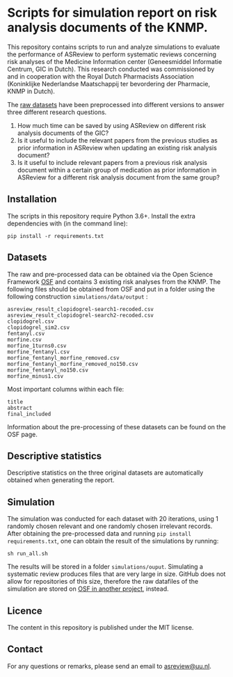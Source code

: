 # Scripts for simulation report on risk analysis documents of the KNMP.
This repository contains scripts to run and analyze simulations to evaluate the performance of ASReview to perform systematic reviews concerning risk analyses of the Medicine Information center (Geneesmiddel Informatie Centrum, GIC in Dutch). This research conducted was commissioned by and in cooperation with the Royal Dutch Pharmacists Association (Koninklijke Nederlandse Maatschappij ter bevordering der Pharmacie, KNMP in Dutch).

The [raw datasets](https://osf.io/f7mev/) have been preprocessed into different versions to answer three different research questions.

1. How much time can be saved by using ASReview on different risk analysis documents of the GIC?
2. Is it useful to include the relevant papers from the previous studies as prior information in ASReview when updating an existing risk analysis document?
3. Is it useful to include relevant papers from a previous risk analysis document within a certain group of medication as prior information in ASReview for a different risk analysis document from the same group?

## Installation

The scripts in this repository require Python 3.6+. Install the extra dependencies with (in the command line):

```
pip install -r requirements.txt
```

## Datasets

The raw and pre-processed data can be obtained via the Open Science Framework [OSF](https://osf.io/f7mev/) and contains 3 existing risk analyses from the KNMP. The following files should be obtained from OSF and put in a folder using the following construction `simulations/data/output` :

```
asreview_result_clopidogrel-search1-recoded.csv
asreview_result_clopidogrel-search2-recoded.csv
clopidogrel.csv
clopidogrel_sim2.csv
fentanyl.csv
morfine.csv
morfine_1turns0.csv
morfine_fentanyl.csv
morfine_fentanyl_morfine_removed.csv
morfine_fentanyl_morfine_removed_no150.csv
morfine_fentanyl_no150.csv
morfine_minus1.csv
```

Most important columns within each file:

```
title
abstract
final_included
```

Information about the pre-processing of these datasets can be found on the OSF page.

## Descriptive statistics

Descriptive statistics on the three original datasets are automatically obtained when generating the report.

## Simulation

The simulation was conducted for each dataset with 20 iterations, using 1 randomly chosen relevant and one randomly chosen irrelevant records.
After obtaining the pre-processed data and running `pip install requirements.txt`, one can obtain the result of the simulations by running:

```
sh run_all.sh
```

The results will be stored in a folder `simulations/ouput`. Simulating a systematic review produces files that are very large in size. GitHub does not allow for repositories of this size, therefore the raw datafiles of the simulation are stored on [OSF in another project](https://osf.io/kcqhz/), instead.

## Licence

The content in this repository is published under the MIT license.

## Contact

For any questions or remarks, please send an email to asreview@uu.nl.
